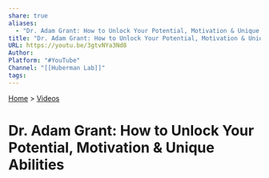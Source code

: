 ```yaml
---  
share: true  
aliases:  
  - "Dr. Adam Grant: How to Unlock Your Potential, Motivation & Unique Abilities"  
title: "Dr. Adam Grant: How to Unlock Your Potential, Motivation & Unique Abilities"  
URL: https://youtu.be/3gtvNYa3Nd8  
Author:   
Platform: "#YouTube"  
Channel: "[[Huberman Lab]]"  
tags:   
---  
```

[Home](../index.md) > [Videos](./index.md)  
# Dr. Adam Grant: How to Unlock Your Potential, Motivation & Unique Abilities  
